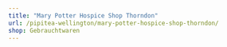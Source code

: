 ```yaml
---
title: "Mary Potter Hospice Shop Thorndon"
url: /pipitea-wellington/mary-potter-hospice-shop-thorndon/
shop: Gebrauchtwaren
---
```

